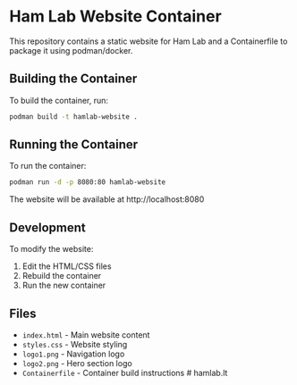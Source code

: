 # Ham Lab Website Container

This repository contains a static website for Ham Lab and a Containerfile to package it using podman/docker.

## Building the Container

To build the container, run:

```bash
podman build -t hamlab-website .
```

## Running the Container

To run the container:

```bash
podman run -d -p 8080:80 hamlab-website
```

The website will be available at http://localhost:8080

## Development

To modify the website:
1. Edit the HTML/CSS files
2. Rebuild the container
3. Run the new container

## Files
- `index.html` - Main website content
- `styles.css` - Website styling
- `logo1.png` - Navigation logo
- `logo2.png` - Hero section logo
- `Containerfile` - Container build instructions # hamlab.lt
